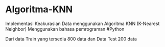 # Algoritma-KNN
Implementasi Keakurasian Data menggunakan Algoritma KNN (K-Nearest Neighbor)
Menggunakan bahasa pemrograman #Python

Dari data Train yang tersedia 800 data
dan
Data Test 200 data
